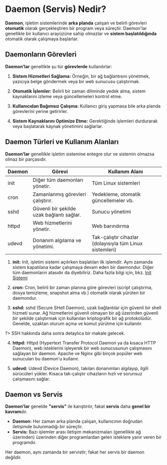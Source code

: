# Daemon (Servis) Nedir?

**Daemon**, işletim sistemlerinde **arka planda** çalışan ve belirli görevleri **otomatik** olarak gerçekleştiren bir program veya süreçtir. Daemon'lar genellikle bir kullanıcı arayüzüne sahip olmazlar ve **sistem başlatıldığında** otomatik olarak çalışmaya başlarlar.

## Daemonların Görevleri

**Daemon'lar** genellikle şu tür **görevlerde** kullanılırlar:

1. **Sistem Hizmetleri Sağlama:**
   Örneğin, bir ağ bağlantısını yönetmek, yazıcıya belge göndermek veya bir web sunucusu çalıştırmak.

2. **Otomatik İşlemler:**
   Belirli bir zaman diliminde yedek alma, sistem kaynaklarını izleme veya güncellemeleri kontrol etme.

3. **Kullanıcıdan Bağımsız Çalışma:**
   Kullanıcı giriş yapmasa bile arka planda görevlerini yerine getirirler.

4. **Sistem Kaynaklarını Optimize Etme:**
   Gerektiğinde işlemleri durdurarak veya başlatarak kaynak yönetimini sağlarlar.

## Daemon Türleri ve Kullanım Alanları

**Daemon'lar** genellikle işletim sistemine entegre olur ve sistemin olmazsa olmaz bir parçasıdır.

| Daemon | Görevi                                    | Kullanım Alanı                                           |
| ------ | ----------------------------------------- | -------------------------------------------------------- |
| init   | Diğer tüm daemonları yönetir.             | Tüm Linux sistemleri                                     |
| cron   | Zamanlanmış görevleri çalıştırır.         | Yedekleme, otomatik güncellemeler vb.                    |
| sshd   | Güvenli bir şekilde uzak bağlantı sağlar. | Sunucu yönetimi                                          |
| httpd  | Web hizmetlerini yönetir.                 | Web barındırma                                           |
| udevd  | Donanım algılama ve yönetimi.             | Tak-çalıştır cihazlar (dolayısıyla tüm Linux sistemleri) |

1. **init:** Init, işletim sistemi açılırken başlatılan ilk işlemdir. Aynı zamanda sistem kapatılana kadar çalışmaya devam eden bir daemondur. Diğer tüm daemonların atasıdır da diyebiliriz. Daha fazla bilgi için, bkz. [Init Sistemi](init-sistemi.md)

2. **cron:** Cron, belirli bir zaman planına göre görevleri (script çalıştırma, dosya temizleme, snapshot alma vb.) otomatik olarak yürüten bir daemondur.

3. **sshd:** sshd (Secure SHell Daemon), uzak bağlantılar için güvenli bir shell hizmeti sunar. Ağ hizmetlerini güvenli olmayan bir ağ üzerinden güvenli bir şekilde çalıştırmak için kullanılan kriptografik bir ağ protokolüdür. Genelde, uzaktan oturum açma ve komut yürütme için kullanılır.

?> SSH hakkında daha sonra detaylıca bir makale gelecek.

4. **httpd:** Httpd (Hypertext Transfer Protocol Daemon ya da kısaca HTTP Daemon), web isteklerini işleyerek bir web sunucusunun çalışmasını sağlayan bir daemon. Apache ve Nginx gibi birçok popüler web sunucuları bu daemon'u kullanır.

5. **udevd:** Udevd (Device Daemon), takılan donanımları algılayıp, ilgili sürücüleri yükler. Kısaca tak-çalıştır cihazların hızlı ve sorunsuz çalışmasını sağlar.

## Daemon vs Servis

**Daemon'lar** genelde **"servis"** ile karıştırılır, fakat **servis** daha **genel bir kavram**dır.

- **Daemon:** Her zaman arka planda çalışan, kullanıcının doğrudan iletişimde bulunmadığı bir süreçtir.
- **Servis:** Bazı işlemler arası iletişim mekanizmaları (genellikle ağ üzerinden) üzerinden diğer programlardan gelen isteklere yanır veren bir programdır.

Her daemon, aynı zamanda bir servistir; fakat her servis bir daemon değildir.
